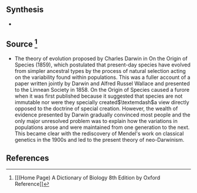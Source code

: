 ## Synthesis
- 
## Source [^1]
- The theory of evolution proposed by Charles Darwin in On the Origin of Species (1859), which postulated that present-day species have evolved from simpler ancestral types by the process of natural selection acting on the variability found within populations. This was a fuller account of a paper written jointly by Darwin and Alfred Russel Wallace and presented to the Linnean Society in 1858. On the Origin of Species caused a furore when it was first published because it suggested that species are not immutable nor were they specially created$\textemdash$a view directly opposed to the doctrine of special creation. However, the wealth of evidence presented by Darwin gradually convinced most people and the only major unresolved problem was to explain how the variations in populations arose and were maintained from one generation to the next. This became clear with the rediscovery of Mendel's work on classical genetics in the 1900s and led to the present theory of neo-Darwinism.
## References

[^1]: [[(Home Page) A Dictionary of Biology 8th Edition by Oxford Reference]]